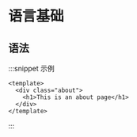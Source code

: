 # 语言基础

## 语法 

:::snippet 示例

```vue
<template>
  <div class="about">
    <h1>This is an about page</h1>
  </div>
</template>
```

:::
